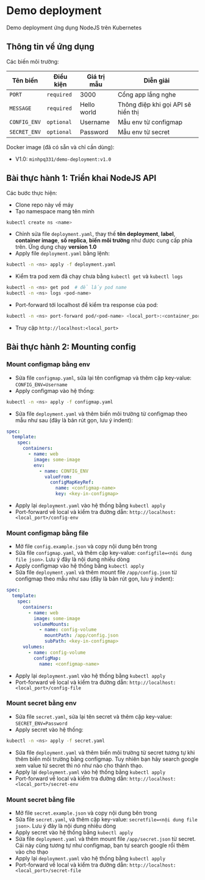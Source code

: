 # Demo deployment

Demo deployment ứng dụng NodeJS trên Kubernetes

## Thông tin về ứng dụng

Các biến môi trường:

|   Tên biến   | Điều kiện  | Giá trị mẫu |             Diễn giải              |
|--------------|------------|-------------|------------------------------------|
| `PORT`       | `required` | 3000        | Cổng app lắng nghe                 |
| `MESSAGE`    | `required` | Hello world | Thông điệp khi gọi API sẽ hiển thị |
| `CONFIG_ENV` | `optional` | Username    | Mẫu env từ configmap               |
| `SECRET_ENV` | `optional` | Password    | Mẫu env từ secret                  |

Docker image (đã có sẵn và chỉ cần dùng):

- V1.0: `minhpq331/demo-deployment:v1.0`

## Bài thực hành 1: Triển khai NodeJS API

Các bước thực hiện:

- Clone repo này về máy
- Tạo namespace mang tên mình

```bash
kubectl create ns <name>
```

- Chỉnh sửa file `deployment.yaml`, thay thế **tên deployment**, **label**, **container image**, **số replica**, **biến môi trường** như được cung cấp phía trên. Ứng dụng chạy **version 1.0**
- Apply file `deployment.yaml` bằng lệnh: 

```bash
kubectl -n <ns> apply -f deployment.yaml
```

- Kiểm tra pod xem đã chạy chưa bằng `kubectl get` và `kubectl logs`

```bash
kubectl -n <ns> get pod  # để lấy pod name
kubectl -n <ns> logs <pod-name>
```

- Port-forward tới localhost để kiểm tra response của pod:

```bash
kubectl -n <ns> port-forward pod/<pod-name> <local_port>:<container_port>
```

- Truy cập `http://localhost:<local_port>`

## Bài thực hành 2: Mounting config

### Mount configmap bằng env

- Sửa file `configmap.yaml`, sửa lại tên configmap và thêm cặp key-value: `CONFIG_ENV=Username`
- Apply configmap vào hệ thống:

```bash
kubectl -n <ns> apply -f configmap.yaml
```

- Sửa file `deployment.yaml` và thêm biến môi trường từ configmap theo mẫu như sau (đây là bản rút gọn, lưu ý indent):

```yaml
spec:
  template:
    spec:
      containers:                       
        - name: web                     
          image: some-image
          env:
            - name: CONFIG_ENV
              valueFrom:
                configMapKeyRef:
                  name: <configmap-name>
                  key: <key-in-configmap>
```

- Apply lại `deployment.yaml` vào hệ thống bằng `kubectl apply`
- Port-forward về local và kiểm tra đường dẫn: `http://localhost:<local_port>/config-env`

### Mount configmap bằng file

- Mở file `config.example.json` và copy nội dung bên trong
- Sửa file `configmap.yaml`, và thêm cặp key-value: `configfile=<nội dung file json>`. Lưu ý đây là nội dung nhiều dòng
- Apply configmap vào hệ thống bằng `kubectl apply`
- Sửa file `deployment.yaml` và thêm mount file `/app/config.json` từ configmap theo mẫu như sau (đây là bản rút gọn, lưu ý indent):

```yaml
spec:
  template:
    spec:
      containers:                       
        - name: web                     
          image: some-image
          volumeMounts:
            - name: config-volume
              mountPath: /app/config.json
              subPath: <key-in-configmap>    
      volumes:
        - name: config-volume
          configMap:
            name: <configmap-name> 
```

- Apply lại `deployment.yaml` vào hệ thống bằng `kubectl apply`
- Port-forward về local và kiểm tra đường dẫn: `http://localhost:<local_port>/config-file`

### Mount secret bằng env

- Sửa file `secret.yaml`, sửa lại tên secret và thêm cặp key-value: `SECRET_ENV=Password`
- Apply secret vào hệ thống:

```bash
kubectl -n <ns> apply -f secret.yaml
```

- Sửa file `deployment.yaml` và thêm biến môi trường từ secret tương tự khi thêm biến môi trường bằng configmap. Tuy nhiên bạn hãy search google xem value từ secret thì nó như nào cho thành thạo.
- Apply lại `deployment.yaml` vào hệ thống bằng `kubectl apply`
- Port-forward về local và kiểm tra đường dẫn: `http://localhost:<local_port>/secret-env`

### Mount secret bằng file

- Mở file `secret.example.json` và copy nội dung bên trong
- Sửa file `secret.yaml`, và thêm cặp key-value: `secretfile=<nội dung file json>`. Lưu ý đây là nội dung nhiều dòng
- Apply secret vào hệ thống bằng `kubectl apply`
- Sửa file `deployment.yaml` và thêm mount file `/app/secret.json` từ secret. Cái này cũng tương tự như configmap, bạn tự search google rồi thêm vào cho thạo
- Apply lại `deployment.yaml` vào hệ thống bằng `kubectl apply`
- Port-forward về local và kiểm tra đường dẫn: `http://localhost:<local_port>/secret-file`
